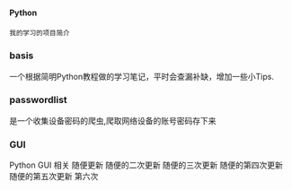 #### Python
`我的学习的项目简介`

### basis
一个根据简明Python教程做的学习笔记，平时会查漏补缺，增加一些小Tips.

### passwordlist
是一个收集设备密码的爬虫,爬取网络设备的账号密码存下来

### GUI
Python GUI 相关
随便更新 随便的二次更新 随便的三次更新 随便的第四次更新 随便的第五次更新 第六次
